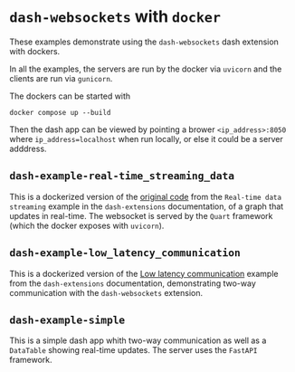 # `dash-websockets` with `docker`

These examples demonstrate using the `dash-websockets` dash extension with dockers. 

In all the examples, the servers are run by the docker via `uvicorn` and the clients are run via `gunicorn`. 

The dockers can be started with

```console
docker compose up --build
```

Then the dash app can be viewed by pointing a brower `<ip_address>:8050` where `ip_address=localhost` when run locally, 
or else it could be a server adddress.

## `dash-example-real-time_streaming_data`

This is a dockerized version of the [original code](https://www.dash-extensions.com/components/websocket) from the `Real-time data streaming` example in the 
 `dash-extensions` documentation, of a graph that updates in real-time. The websocket is served by the `Quart` framework (which the docker exposes with `uvicorn`).

## `dash-example-low_latency_communication`

This is a dockerized version of the [Low latency communication](https://www.dash-extensions.com/components/websocket#:~:text=will%20work%20too.-,Low%20latency%20communication,-As%20the%20websocket) example from the `dash-extensions` documentation, demonstrating two-way communication with the `dash-websockets` extension.

## `dash-example-simple`

This is a simple dash app whith two-way communication as well as a `DataTable` showing real-time updates. 
The server uses the `FastAPI` framework.
